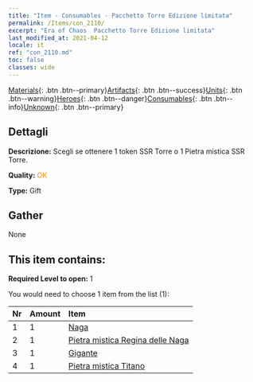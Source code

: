 ```yaml
---
title: "Item - Consumables - Pacchetto Torre Edizione limitata"
permalink: /Items/con_2110/
excerpt: "Era of Chaos  Pacchetto Torre Edizione limitata"
last_modified_at: 2021-04-12
locale: it
ref: "con_2110.md"
toc: false
classes: wide
---
```

 [Materials](/it/Items/){: .btn .btn--primary}[Artifacts](/it/Items/Artifacts/){: .btn .btn--success}[Units](/it/Items/Units/){: .btn .btn--warning}[Heroes](/it/Items/Heroes/){: .btn .btn--danger}[Consumables](/it/Items/Consumables/){: .btn .btn--info}[Unknown](/it/Items/Unknown/){: .btn .btn--primary}

## Dettagli
 **Descrizione:** Scegli se ottenere 1 token SSR Torre o 1 Pietra mistica SSR Torre.

 **Quality:** <span style="color: #FF8C00">OK</span>

 **Type:** Gift

## Gather

  None

## This item contains:

 **Required Level to open:** 1

 You would need to choose 1 item from the list (1):

  | Nr | Amount |     Item    |
  |:---|:-------|:------------|
  | 1 | 1 | [Naga](/it/Items/unt_240/) | 
  | 2 | 1 | [Pietra mistica Regina delle Naga](/it/Items/unt_325/) | 
  | 3 | 1 | [Gigante](/it/Items/unt_241/) | 
  | 4 | 1 | [Pietra mistica Titano](/it/Items/unt_326/) | 
